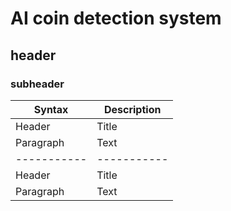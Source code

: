 # AI coin detection system
## header
### subheader
| Syntax      | Description |
| ----------- | ----------- |
| Header      | Title       |
| Paragraph   | Text        |
| ----------- | ----------- |
| Header      | Title       |
| Paragraph   | Text        |
